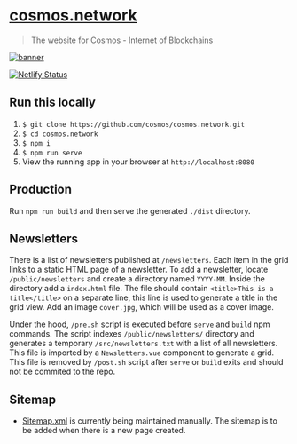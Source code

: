 # [cosmos.network](https://cosmos.network)

> The website for Cosmos - Internet of Blockchains

[![banner](public/og-image.jpg)](https://cosmos.network)

[![Netlify Status](https://api.netlify.com/api/v1/badges/5abbcc2b-7b81-4bae-b0c0-cf66bab9e758/deploy-status)](https://app.netlify.com/sites/cosmos-network/deploys)

## Run this locally

1. `$ git clone https://github.com/cosmos/cosmos.network.git`
2. `$ cd cosmos.network`
3. `$ npm i`
4. `$ npm run serve`
5. View the running app in your browser at `http://localhost:8080`

## Production

Run `npm run build` and then serve the generated `./dist` directory.

## Newsletters

There is a list of newsletters published at `/newsletters`. Each item in the grid links to a static HTML page of a newsletter. To add a newsletter, locate `/public/newsletters` and create a directory named `YYYY-MM`. Inside the directory add a `index.html` file. The file should contain `<title>This is a title</title>` on a separate line, this line is used to generate a title in the grid view. Add an image `cover.jpg`, which will be used as a cover image.

Under the hood, `/pre.sh` script is executed before `serve` and `build` npm commands. The script indexes `/public/newsletters/` directory and generates a temporary `/src/newsletters.txt` with a list of all newsletters. This file is imported by a `Newsletters.vue` component to generate a grid. This file is removed by `/post.sh` script after `serve` or `build` exits and should not be commited to the repo.

## Sitemap

- [Sitemap.xml](./public/sitemap.xml) is currently being maintained manually. The sitemap is to be added when there is a new page created.

